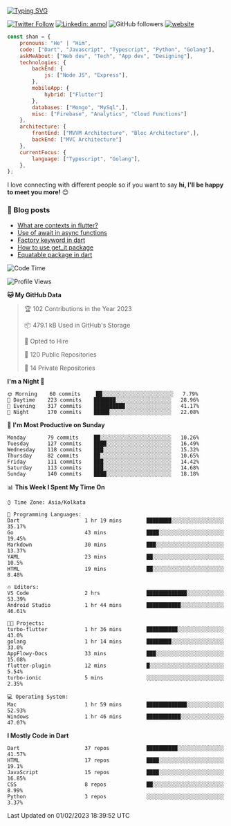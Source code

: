 [![Typing SVG](https://readme-typing-svg.herokuapp.com?lines=Hey%2C+I'm+Shan;I+am+a+Full+Stack+Developer)](https://git.io/typing-svg)

<!-- <img align='right' src="https://media.giphy.com/media/M9gbBd9nbDrOTu1Mqx/giphy.gif" width="230"> -->

[![Twitter Follow](https://img.shields.io/twitter/follow/shan__shaji?style=flat)](https://twitter.com/intent/follow?screen_name=shan__shaji)
[![Linkedin: anmol](https://img.shields.io/badge/shan-shaji?style=flat-square&logo=Linkedin&logoColor=white&link=https://www.linkedin.com/in/shan-shaji/)](https://www.linkedin.com/in/shan-shaji/)
![GitHub followers](https://img.shields.io/github/followers/shan-shaji?label=Follow&style=social)
[![website](https://img.shields.io/badge/Website-46a2f1.svg?&style=flat-square&logo=Google-Chrome&logoColor=white&link=http://shan-shaji.github.io/)](http://shan-shaji.github.io/)




```javascript
const shan = {
    pronouns: "He" | "Him",
    code: ["Dart", "Javascript", "Typescript", "Python", "Golang"],
    askMeAbout: ["Web dev", "Tech", "App dev", "Designing"],
    technologies: {
        backEnd: {
            js: ["Node JS", "Express"],
        },
        mobileApp: {
            hybrid: ["Flutter"]
        },
        databases: ["Mongo", "MySql",],
        misc: ["Firebase", "Analytics", "Cloud Functions"]
    },
    architecture: {
        frontEnd: ["MVVM Architecture", "Bloc Architecture",],
        backEnd: ["MVC Architecture"]
    },
    currentFocus: {
        language: ["Typescript", "Golang"],
    },
};
```

I love connecting with different people</b> so if you want to say <b>hi, I'll be happy to meet you more!</b> 😊</em>

### 📕 Blog posts

<!-- BLOG-POST-LIST:START -->
- [What are contexts in flutter?](https://shan-shaji.medium.com/what-are-contexts-in-flutter-4b3a9a91492?source=rss-c347e1729e75------2)
- [Use of await in async functions](https://shan-shaji.medium.com/use-of-await-in-async-functions-5c6b084b24b6?source=rss-c347e1729e75------2)
- [Factory keyword in dart](https://shan-shaji.medium.com/factory-keyword-in-dart-b4235d83c2b8?source=rss-c347e1729e75------2)
- [How to use get_it package](https://shan-shaji.medium.com/how-to-use-get-it-package-e3d63f7c9290?source=rss-c347e1729e75------2)
- [Equatable package in dart](https://shan-shaji.medium.com/equatable-package-in-dart-6cf6c71ec843?source=rss-c347e1729e75------2)
<!-- BLOG-POST-LIST:END -->



<!--START_SECTION:waka-->
![Code Time](http://img.shields.io/badge/Code%20Time-1%2C690%20hrs%2052%20mins-blue)

![Profile Views](http://img.shields.io/badge/Profile%20Views-21-blue)

**🐱 My GitHub Data** 

> 🏆 102 Contributions in the Year 2023
 > 
> 📦 479.1 kB Used in GitHub's Storage 
 > 
> 💼 Opted to Hire
 > 
> 📜 120 Public Repositories 
 > 
> 🔑 14 Private Repositories  
 > 
**I'm a Night 🦉** 

```text
🌞 Morning    60 commits     ██░░░░░░░░░░░░░░░░░░░░░░░   7.79% 
🌆 Daytime    223 commits    ███████░░░░░░░░░░░░░░░░░░   28.96% 
🌃 Evening    317 commits    ██████████░░░░░░░░░░░░░░░   41.17% 
🌙 Night      170 commits    █████░░░░░░░░░░░░░░░░░░░░   22.08%

```
📅 **I'm Most Productive on Sunday** 

```text
Monday       79 commits     ██░░░░░░░░░░░░░░░░░░░░░░░   10.26% 
Tuesday      127 commits    ████░░░░░░░░░░░░░░░░░░░░░   16.49% 
Wednesday    118 commits    ███░░░░░░░░░░░░░░░░░░░░░░   15.32% 
Thursday     82 commits     ██░░░░░░░░░░░░░░░░░░░░░░░   10.65% 
Friday       111 commits    ███░░░░░░░░░░░░░░░░░░░░░░   14.42% 
Saturday     113 commits    ███░░░░░░░░░░░░░░░░░░░░░░   14.68% 
Sunday       140 commits    ████░░░░░░░░░░░░░░░░░░░░░   18.18%

```


📊 **This Week I Spent My Time On** 

```text
⌚︎ Time Zone: Asia/Kolkata

💬 Programming Languages: 
Dart                     1 hr 19 mins        ████████░░░░░░░░░░░░░░░░░   35.17% 
Go                       43 mins             ████░░░░░░░░░░░░░░░░░░░░░   19.45% 
Markdown                 30 mins             ███░░░░░░░░░░░░░░░░░░░░░░   13.37% 
YAML                     23 mins             ██░░░░░░░░░░░░░░░░░░░░░░░   10.5% 
HTML                     19 mins             ██░░░░░░░░░░░░░░░░░░░░░░░   8.48%

🔥 Editors: 
VS Code                  2 hrs               █████████████░░░░░░░░░░░░   53.39% 
Android Studio           1 hr 44 mins        ███████████░░░░░░░░░░░░░░   46.61%

🐱‍💻 Projects: 
turbo-flutter            1 hr 36 mins        ██████████░░░░░░░░░░░░░░░   43.0% 
golang                   1 hr 14 mins        ████████░░░░░░░░░░░░░░░░░   33.0% 
AppFlowy-Docs            33 mins             ███░░░░░░░░░░░░░░░░░░░░░░   15.08% 
flutter-plugin           12 mins             █░░░░░░░░░░░░░░░░░░░░░░░░   5.54% 
turbo-ionic              5 mins              ░░░░░░░░░░░░░░░░░░░░░░░░░   2.35%

💻 Operating System: 
Mac                      1 hr 59 mins        █████████████░░░░░░░░░░░░   52.93% 
Windows                  1 hr 46 mins        ███████████░░░░░░░░░░░░░░   47.07%

```

**I Mostly Code in Dart** 

```text
Dart                     37 repos            ██████████░░░░░░░░░░░░░░░   41.57% 
HTML                     17 repos            ████░░░░░░░░░░░░░░░░░░░░░   19.1% 
JavaScript               15 repos            ████░░░░░░░░░░░░░░░░░░░░░   16.85% 
CSS                      8 repos             ██░░░░░░░░░░░░░░░░░░░░░░░   8.99% 
Python                   3 repos             ░░░░░░░░░░░░░░░░░░░░░░░░░   3.37%

```



 Last Updated on 01/02/2023 18:39:52 UTC
<!--END_SECTION:waka-->



